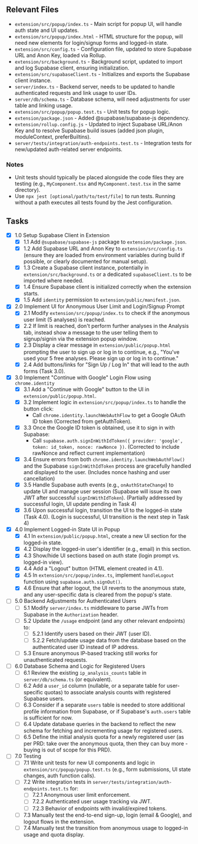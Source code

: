 ## Relevant Files

- `extension/src/popup/index.ts` - Main script for popup UI, will handle auth state and UI updates.
- `extension/src/popup/index.html` - HTML structure for the popup, will need new elements for login/signup forms and logged-in state.
- `extension/src/config.ts` - Configuration file, updated to store Supabase URL and Anon Key, loaded via Rollup.
- `extension/src/background.ts` - Background script, updated to import and log Supabase client, ensuring initialization.
- `extension/src/supabaseClient.ts` - Initializes and exports the Supabase client instance.
- `server/index.ts` - Backend server, needs to be updated to handle authenticated requests and link usage to user IDs.
- `server/db/schema.ts` - Database schema, will need adjustments for user table and linking usage.
- `extension/src/popup/popup.test.ts` - Unit tests for popup logic.
- `extension/package.json` - Added @supabase/supabase-js dependency.
- `extension/rollup.config.js` - Updated to inject Supabase URL/Anon Key and to resolve Supabase build issues (added json plugin, moduleContext, preferBuiltins).
- `server/tests/integration/auth-endpoints.test.ts` - Integration tests for new/updated auth-related server endpoints.

### Notes

- Unit tests should typically be placed alongside the code files they are testing (e.g., `MyComponent.tsx` and `MyComponent.test.tsx` in the same directory).
- Use `npx jest [optional/path/to/test/file]` to run tests. Running without a path executes all tests found by the Jest configuration.

## Tasks

- [x] 1.0 Setup Supabase Client in Extension
  - [x] 1.1 Add `@supabase/supabase-js` package to `extension/package.json`.
  - [x] 1.2 Add Supabase URL and Anon Key to `extension/src/config.ts` (ensure they are loaded from environment variables during build if possible, or clearly documented for manual setup).
  - [x] 1.3 Create a Supabase client instance, potentially in `extension/src/background.ts` or a dedicated `supabaseClient.ts` to be imported where needed.
  - [x] 1.4 Ensure Supabase client is initialized correctly when the extension starts.
  - [x] 1.5 Add `identity` permission to `extension/public/manifest.json`.

- [x] 2.0 Implement UI for Anonymous User Limit and Login/Signup Prompt
  - [x] 2.1 Modify `extension/src/popup/index.ts` to check if the anonymous user limit (5 analyses) is reached.
  - [x] 2.2 If limit is reached, don't perform further analyses in the Analysis tab, instead show a message to the user telling them to signup/signin via the extension popup window.
  - [x] 2.3 Display a clear message in `extension/public/popup.html` prompting the user to sign up or log in to continue, e.g., "You've used your 5 free analyses. Please sign up or log in to continue."
  - [x] 2.4 Add buttons/links for "Sign Up / Log In" that will lead to the auth forms (Task 3.0).

- [x] 3.0 Implement "Continue with Google" Login Flow using `chrome.identity`
  - [x] 3.1 Add a "Continue with Google" button to the UI in `extension/public/popup.html`.
  - [x] 3.2 Implement logic in `extension/src/popup/index.ts` to handle the button click:
    - Call `chrome.identity.launchWebAuthFlow` to get a Google OAuth ID token (Corrected from getAuthToken).
  - [x] 3.3 Once the Google ID token is obtained, use it to sign in with Supabase:
    - Call `supabase.auth.signInWithIdToken({ provider: 'google', token: id_token, nonce: rawNonce })`. (Corrected to include rawNonce and reflect current implementation)
  - [x] 3.4 Ensure errors from both `chrome.identity.launchWebAuthFlow()` and the Supabase `signInWithIdToken` process are gracefully handled and displayed to the user. (Includes nonce hashing and user cancellation)
  - [x] 3.5 Handle Supabase auth events (e.g., `onAuthStateChange`) to update UI and manage user session (Supabase will issue its own JWT after successful `signInWithIdToken`). (Partially addressed by successful login, UI update pending in Task 4)
  - [x] 3.6 Upon successful login, transition the UI to the logged-in state (Task 4.0). (Login is successful, UI transition is the next step in Task 4)

- [x] 4.0 Implement Logged-in State UI in Popup
  - [x] 4.1 In `extension/public/popup.html`, create a new UI section for the logged-in state.
  - [x] 4.2 Display the logged-in user's identifier (e.g., email) in this section.
  - [x] 4.3 Show/hide UI sections based on auth state (login prompt vs. logged-in view).
  - [x] 4.4 Add a "Logout" button (HTML element created in 4.1).
  - [x] 4.5 In `extension/src/popup/index.ts`, implement `handleLogout` function using `supabase.auth.signOut()`.
  - [x] 4.6 Ensure that after logout, the UI reverts to the anonymous state, and any user-specific data is cleared from the popup's state.

- [ ] 5.0 Backend Adjustments for Authenticated Users
  - [ ] 5.1 Modify `server/index.ts` middleware to parse JWTs from Supabase in the `Authorization` header.
  - [ ] 5.2 Update the `/usage` endpoint (and any other relevant endpoints) to:
    - [ ] 5.2.1 Identify users based on their JWT (user ID).
    - [ ] 5.2.2 Fetch/update usage data from the database based on the authenticated user ID instead of IP address.
  - [ ] 5.3 Ensure anonymous IP-based tracking still works for unauthenticated requests.

- [ ] 6.0 Database Schema and Logic for Registered Users
  - [ ] 6.1 Review the existing `ip_analysis_counts` table in `server/db/schema.ts` (or equivalent).
  - [ ] 6.2 Add a `user_id` column (nullable, or a separate table for user-specific quotas) to associate analysis counts with registered Supabase users.
  - [ ] 6.3 Consider if a separate `users` table is needed to store additional profile information from Supabase, or if Supabase's `auth.users` table is sufficient for now.
  - [ ] 6.4 Update database queries in the backend to reflect the new schema for fetching and incrementing usage for registered users.
  - [ ] 6.5 Define the initial analysis quota for a newly registered user (as per PRD: take over the anonymous quota, then they can buy more - buying is out of scope for this PRD).

- [ ] 7.0 Testing
  - [ ] 7.1 Write unit tests for new UI components and logic in `extension/src/popup/popup.test.ts` (e.g., form submissions, UI state changes, auth function calls).
  - [ ] 7.2 Write integration tests in `server/tests/integration/auth-endpoints.test.ts` for:
    - [ ] 7.2.1 Anonymous user limit enforcement.
    - [ ] 7.2.2 Authenticated user usage tracking via JWT.
    - [ ] 7.2.3 Behavior of endpoints with invalid/expired tokens.
  - [ ] 7.3 Manually test the end-to-end sign-up, login (email & Google), and logout flows in the extension.
  - [ ] 7.4 Manually test the transition from anonymous usage to logged-in usage and quota display.
